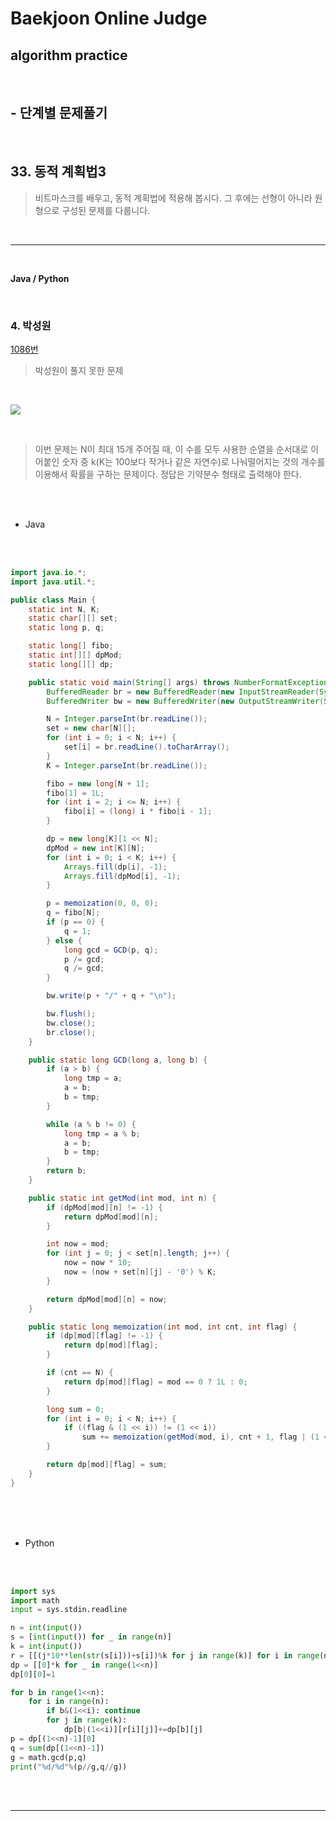 # Baekjoon Online Judge

## algorithm practice
<br>

## - 단계별 문제풀기
<br>

## 33. 동적 계획법3

> 비트마스크를 배우고, 동적 계획법에 적용해 봅시다. 그 후에는 선형이 아니라 원형으로 구성된 문제를 다룹니다.

<br>

---

<br>

**Java / Python**

<br>

### 4. 박성원
[1086번](https://www.acmicpc.net/problem/1086)
> 박성원이 풀지 못한 문제

<br>

![](https://images.velog.io/images/jini_eun/post/b3a53d1f-1818-4539-b808-9826315ead73/image.png)

<br>

> 이번 문제는 N이 최대 15개 주어질 때, 이 수를 모두 사용한 순열을 순서대로 이어붙인 숫자 중 k(K는 100보다 작거나 같은 자연수)로 나눠떨어지는 것의 개수를 이용해서 확률을 구하는 문제이다. 정답은 기약분수 형태로 출력해야 한다.

<br><br>

- Java

<br><br>

```java
import java.io.*;
import java.util.*;

public class Main {
	static int N, K;
	static char[][] set;
	static long p, q;

	static long[] fibo;
	static int[][] dpMod;
	static long[][] dp;

	public static void main(String[] args) throws NumberFormatException, IOException {
		BufferedReader br = new BufferedReader(new InputStreamReader(System.in));
		BufferedWriter bw = new BufferedWriter(new OutputStreamWriter(System.out));

		N = Integer.parseInt(br.readLine());
		set = new char[N][];
		for (int i = 0; i < N; i++) {
			set[i] = br.readLine().toCharArray();
		}
		K = Integer.parseInt(br.readLine());

		fibo = new long[N + 1];
		fibo[1] = 1L;
		for (int i = 2; i <= N; i++) {
			fibo[i] = (long) i * fibo[i - 1];
		}

		dp = new long[K][1 << N];
		dpMod = new int[K][N];
		for (int i = 0; i < K; i++) {
			Arrays.fill(dp[i], -1);
			Arrays.fill(dpMod[i], -1);
		}

		p = memoization(0, 0, 0);
		q = fibo[N];
		if (p == 0) {
			q = 1;
		} else {
			long gcd = GCD(p, q);
			p /= gcd;
			q /= gcd;
		}

		bw.write(p + "/" + q + "\n");

		bw.flush();
		bw.close();
		br.close();
	}

	public static long GCD(long a, long b) {
		if (a > b) {
			long tmp = a;
			a = b;
			b = tmp;
		}

		while (a % b != 0) {
			long tmp = a % b;
			a = b;
			b = tmp;
		}
		return b;
	}

	public static int getMod(int mod, int n) {
		if (dpMod[mod][n] != -1) {
			return dpMod[mod][n];
		}

		int now = mod;
		for (int j = 0; j < set[n].length; j++) {
			now = now * 10;
			now = (now + set[n][j] - '0') % K;
		}

		return dpMod[mod][n] = now;
	}

	public static long memoization(int mod, int cnt, int flag) {
		if (dp[mod][flag] != -1) {
			return dp[mod][flag];
		}

		if (cnt == N) {
			return dp[mod][flag] = mod == 0 ? 1L : 0;
		}

		long sum = 0;
		for (int i = 0; i < N; i++) {
			if ((flag & (1 << i)) != (1 << i))
				sum += memoization(getMod(mod, i), cnt + 1, flag | (1 << i));
		}

		return dp[mod][flag] = sum;
	}
}
```

<br><br><br>

- Python

<br><br>

```python
import sys
import math
input = sys.stdin.readline

n = int(input())
s = [int(input()) for _ in range(n)]
k = int(input())
r = [[(j*10**len(str(s[i]))+s[i])%k for j in range(k)] for i in range(n)]
dp = [[0]*k for _ in range(1<<n)]
dp[0][0]=1

for b in range(1<<n):
    for i in range(n):
        if b&(1<<i): continue
        for j in range(k):
            dp[b|(1<<i)][r[i][j]]+=dp[b][j]
p = dp[(1<<n)-1][0]
q = sum(dp[(1<<n)-1])
g = math.gcd(p,q)
print("%d/%d"%(p//g,q//g))
```

<br><br>

---

<br>
